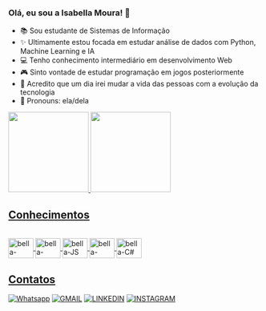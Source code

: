 ### Olá, eu sou a Isabella Moura! 💖

- 📚 Sou estudante de Sistemas de Informação
- ✨ Ultimamente estou focada em estudar análise de dados com Python, Machine Learning e IA
- 💻 Tenho conhecimento intermediário em desenvolvimento Web
- 🎮 Sinto vontade de estudar programação em jogos posteriormente
- 🚀 Acredito que um dia irei mudar a vida das pessoas com a evolução da tecnologia
- 🙂 Pronouns: ela/dela

<div>
  <a href="https://beacons.ai/isabellasmou">
  <img height="160em" widht="42%" src="https://github-readme-stats.vercel.app/api?username=isabellasmou&show_icons=true&theme=dracula"/>
  <img height="160em" widht="50%" src="https://github-readme-stats.vercel.app/api/top-langs/?username=isabellasmou&layout=compact&theme=dracula"/>
</div>

## Conhecimentos

<div style="display: inline_block"><br/>
    <img align="center" alt="bella-RAILS" height="40" width="50" src="https://cdn.jsdelivr.net/gh/devicons/devicon/icons/rails/rails-original-wordmark.svg"/>
    <img align="center" alt="bella-JAVA" height="40" width="50" src="https://cdn.jsdelivr.net/gh/devicons/devicon/icons/java/java-original.svg"/>
    <img align="center" alt="bella-JS" height="40" width="50" src="https://cdn.jsdelivr.net/gh/devicons/devicon/icons/javascript/javascript-original.svg"/>
    <img align="center" alt="bella-Python" height="40" width="50" src="https://cdn.jsdelivr.net/gh/devicons/devicon/icons/python/python-original.svg"/>
    <img align="center" alt="bella-C#" height="40" width="50" src="https://cdn.jsdelivr.net/gh/devicons/devicon/icons/csharp/csharp-original.svg"/>
</div>

## Contatos
[![Whatsapp](https://img.shields.io/badge/WhatsApp-25D366?style=for-the-badge&logo=whatsapp&logoColor=white)](https://wa.me/5521992575487)
[![GMAIL](https://img.shields.io/badge/Gmail-D14836?style=for-the-badge&logo=gmail&logoColor=white)](mailto:isabellasmou@gmail.com)
[![LINKEDIN](https://img.shields.io/badge/LinkedIn-0077B5?style=for-the-badge&logo=linkedin&logoColor=white)](https://www.linkedin.com/in/isabellasmou/)
[![INSTAGRAM](https://img.shields.io/badge/Instagram-E4405F?style=for-the-badge&logo=instagram&logoColor=white)](https://www.instagram.com/isabellasmou/)
